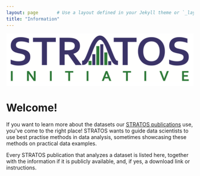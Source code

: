 ```yaml
---
layout: page       # Use a layout defined in your Jekyll theme or `_layouts/`
title: "Information"
---
```


<img src="/Image/stratos_logo.png"/>

# Welcome!
If you want to learn more about the datasets our <a href="https://www.stratos-initiative.org/en/publications" target="_blank">STRATOS publications</a> use, you've come to the right place! STRATOS wants to guide data scientists to use best practise methods in data analysis, sometimes showcasing these methods on practical data examples.

Every STRATOS publication that analyzes a dataset is listed here, together with the information if it is publicly available, and, if yes, a download link or instructions.
